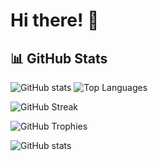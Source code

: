 # Hi there! 👋

## 📊 GitHub Stats

![GitHub stats](https://github-readme-stats.vercel.app/api?username=Rume7&show_icons=true&theme=tokyonight&count_private=true&rank_icon=percentile)  ![Top Languages](https://github-readme-stats.vercel.app/api/top-langs/?username=Rume7&layout=compact&theme=tokyonight)

![GitHub Streak](https://github-readme-streak-stats.herokuapp.com/?user=Rume7&theme=tokyonight)

![GitHub Trophies](https://github-profile-trophy.vercel.app/?username=Rume7&theme=onedark) 

<!-- Custom rank icon -->
![GitHub stats](https://github-readme-stats.vercel.app/api?username=Rume7&hide=issues&show_icons=true&theme=tokyonight)



<!--
**Rume7/Rume7** is a ✨ _special_ ✨ repository because its `README.md` (this file) appears on your GitHub profile.

Here are some ideas to get you started:

- 🔭 I’m currently working on ...
- 🌱 I’m currently learning ...
- 👯 I’m looking to collaborate on ...
- 🤔 I’m looking for help with ...
- 💬 Ask me about ...
- 📫 How to reach me: ...
- 😄 Pronouns: ...
- ⚡ Fun fact: ...
-->
